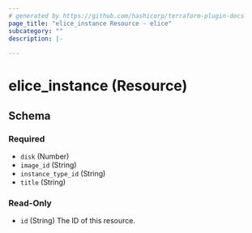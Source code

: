 ```yaml
---
# generated by https://github.com/hashicorp/terraform-plugin-docs
page_title: "elice_instance Resource - elice"
subcategory: ""
description: |-
  
---
```


# elice_instance (Resource)





<!-- schema generated by tfplugindocs -->
## Schema

### Required

- `disk` (Number)
- `image_id` (String)
- `instance_type_id` (String)
- `title` (String)

### Read-Only

- `id` (String) The ID of this resource.
